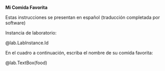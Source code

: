 **Mi Comida Favorita**

Estas instrucciones se presentan en español (traducción completada por software)

Instancia de laboratorio: 

@lab.LabInstance.Id

En el cuadro a continuación, escriba el nombre de su comida favorita:

@lab.TextBox(food)
